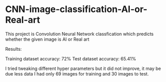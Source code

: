 # CNN-image-classification-AI-or-Real-art

This project is Convolution Neural Network classfication which predicts whether the given image is AI or Real art 

Results:

Training dataset accuracy: 72%
Test dataset accuracy: 65.41%

I tried tweaking different hyper parameters but it did not improve, it may be due less data
I had only 69 images for training and 30 images to test.
